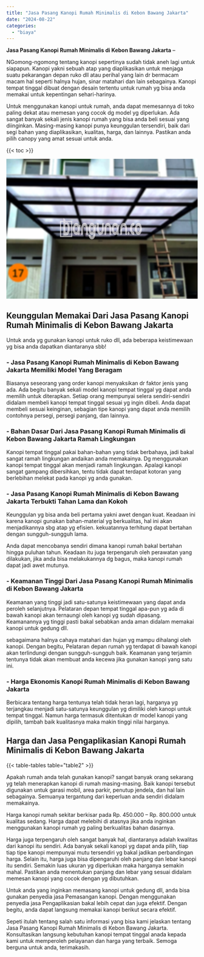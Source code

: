 ```yaml
---
title: "Jasa Pasang Kanopi Rumah Minimalis di Kebon Bawang Jakarta"
date: "2024-08-22"
categories: 
  - "biaya"
---
```


**Jasa Pasang Kanopi Rumah Minimalis di Kebon Bawang Jakarta** –

NGomong-ngomong tentang kanopi sepertinya sudah tidak aneh lagi untuk siapapun. Kanopi yakni sebuah atap yang diaplikasikan untuk menjaga suatu pekarangan depan ruko dll atau perihal yang lain dr bermacam macam hal seperti halnya hujan, sinar matahari dan lain sebagainya. Kanopi tempat tinggal dibuat dengan desain tertentu untuk rumah yg bisa anda memakai untuk kepentingan sehari-harinya.

Untuk menggunakan kanopi untuk rumah, anda dapat memesannya di toko paling dekat atau memesan yang cocok dg model yg diperlukan. Ada sangat banyak sekali jenis kanopi rumah yang bisa anda beli sesuai yang diinginkan. Masing-masing kanopi punya keunggulan tersendiri, baik dari segi bahan yang diaplikasikan, kualitas, harga, dan lainnya. Pastikan anda pilih canopy yang amat sesuai untuk anda.

{{< toc >}}

![Jasa Pasang Kanopi Rumah Minimalis di Kebon Bawang Jakarta](/images/harga-kanopi-minimalis-58.png)

## Keunggulan Memakai Dari Jasa Pasang Kanopi Rumah Minimalis di Kebon Bawang Jakarta

Untuk anda yg gunakan kanopi untuk ruko dll, ada beberapa keistimewaan yg bisa anda dapatkan diantaranya sbb!

### \- Jasa Pasang Kanopi Rumah Minimalis di Kebon Bawang Jakarta Memiliki Model Yang Beragam

Biasanya seseorang yang order kanopi menyaksikan dr faktor jenis yang ada. Ada begitu banyak sekali model kanopi tempat tinggal yg dapat anda memilih untuk diterapkan. Setiap orang mempunyai selera sendiri-sendiri didalam membeli kanopi tempat tinggal sesuai yg ingin dibeli. Anda dapat membeli sesuai keinginan, sebagian tipe kanopi yang dapat anda memilih contohnya persegi, persegi panjang, dan lainnya.

### \- Bahan Dasar Dari Jasa Pasang Kanopi Rumah Minimalis di Kebon Bawang Jakarta Ramah Lingkungan

Kanopi tempat tinggal pakai bahan-bahan yang tidak berbahaya, jadi bakal sangat ramah lingkungan andaikan anda memakainya. Dg menggunakan kanopi tempat tinggal akan menjadi ramah lingkungan. Apalagi kanopi sangat gampang dibersihkan, tentu tidak dapat terdapat kotoran yang berlebihan melekat pada kanopi yg anda gunakan.

### \- Jasa Pasang Kanopi Rumah Minimalis di Kebon Bawang Jakarta Terbukti Tahan Lama dan Kokoh

Keunggulan yg bisa anda beli pertama yakni awet dengan kuat. Keadaan ini karena kanopi gunakan bahan-material yg berkualitas, hal ini akan menjadikannya sbg atap yg efisien. kekuatannya terhitung dapat bertahan dengan sungguh-sungguh lama.

Anda dapat mencobanya sendiri dimana kanopi rumah bakal bertahan hingga puluhan tahun. Keadaan itu juga terpengaruh oleh perawatan yang dilakukan, jika anda bisa melakukannya dg bagus, maka kanopi rumah dapat jadi awet mutunya.

### \- Keamanan Tinggi Dari Jasa Pasang Kanopi Rumah Minimalis di Kebon Bawang Jakarta

Keamanan yang tinggi jadi satu-satunya keistimewaan yang dapat anda peroleh selanjutnya. Pelataran depan tempat tinggal apa-pun yg ada di bawah kanopi akan ternaungi oleh kanopi yg sudah dipasang. Keamanannya yg tinggi pasti bakal sebabkan anda aman didalam memakai kanopi untuk gedung dll.

sebagaimana halnya cahaya matahari dan hujan yg mampu dihalangi oleh kanopi. Dengan begitu, Pelataran depan rumah yg terdapat di bawah kanopi akan terlindungi dengan sungguh-sungguh baik. Keamanan yang terjamin tentunya tidak akan membuat anda kecewa jika gunakan kanopi yang satu ini.

### \- Harga Ekonomis Kanopi Rumah Minimalis di Kebon Bawang Jakarta

Berbicara tentang harga tentunya telah tidak heran lagi, harganya yg terjangkau menjadi satu-satunya keunggulan yg dimiliki oleh kanopi untuk tempat tinggal. Namun harga termasuk ditentukan dr model kanopi yang dipilih, tambah baik kualitasnya maka makin tinggi nilai harganya.

## Harga dan Jasa Pengaplikasian Kanopi Rumah Minimalis di Kebon Bawang Jakarta

{{< table-tables table="table2" >}}

Apakah rumah anda telah gunakan kanopi? sangat banyak orang sekarang yg telah menerapkan kanopi di rumah masing-masing. Baik kanopi tersebut digunakan untuk garasi mobil, area parkir, penutup jendela, dan hal lain sebagainya. Semuanya tergantung dari keperluan anda sendiri didalam memakainya.

Harga kanopi rumah sekitar berkisar pada Rp. 450.000 – Rp. 800.000 untuk kualitas sedang. Harga dapat melebihi di atasnya jika anda inginkan menggunakan kanopi rumah yg paling berkualitas bahan dasarnya.

Harga juga terpengaruh oleh sangat banyak hal, diantaranya adalah kwalitas dari kanopi itu sendiri. Ada banyak sekali kanopi yg dapat anda pilih, tiap tiap tipe kanopi mempunyai mutu tersendiri yg bakal jadikan perbandingan harga. Selain itu, harga juga bisa dipengaruhi oleh panjang dan lebar kanopi itu sendiri. Semakin luas ukuran yg diperlukan maka harganya semakin mahal. Pastikan anda menentukan panjang dan lebar yang sesuai didalam memesan kanopi yang cocok dengan yg dibutuhkan.

Untuk anda yang inginkan memasang kanopi untuk gedung dll, anda bisa gunakan penyedia jasa Pemasangan kanopi. Dengan menggunakan penyedia jasa Pengaplikasian bakal lebih cepat dan juga efektif. Dengan begitu, anda dapat langsung memakai kanopi berikut secara efektif.

Sepeti itulah tentang salah satu informasi yang bisa kami jelaskan tentang Jasa Pasang Kanopi Rumah Minimalis di Kebon Bawang Jakarta. Konsultasikan langsung kebutuhan kanopi tempat tinggal anada kepada kami untuk memperoleh pelayanan dan harga yang terbaik. Semoga berguna untuk anda, terimakasih.
